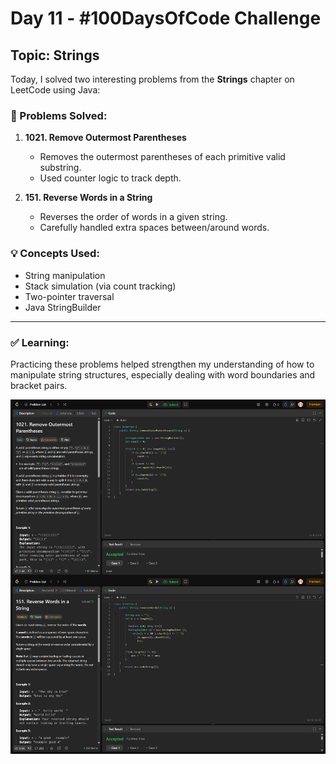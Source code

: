 # Day 11 - #100DaysOfCode Challenge

## Topic: Strings

Today, I solved two interesting problems from the **Strings** chapter on LeetCode using Java:

### 🔹 Problems Solved:
1. **1021. Remove Outermost Parentheses**
   - Removes the outermost parentheses of each primitive valid substring.
   - Used counter logic to track depth.

2. **151. Reverse Words in a String**
   - Reverses the order of words in a given string.
   - Carefully handled extra spaces between/around words.

### 💡 Concepts Used:
- String manipulation
- Stack simulation (via count tracking)
- Two-pointer traversal
- Java StringBuilder

---

### ✅ Learning:
Practicing these problems helped strengthen my understanding of how to manipulate string structures, especially dealing with word boundaries and bracket pairs.

![Solution Screenshot](RemoveOutermostParentheses_ReverseWords.png)
